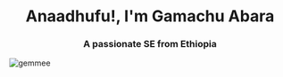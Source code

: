 <h1 align="center">Anaadhufu!, I'm Gamachu Abara</h1>
<h3 align="center">A passionate SE from Ethiopia</h3>


<p><img align="center" src="https://github-readme-streak-stats.herokuapp.com/?user=gemmee&" alt="gemmee" /></p>
